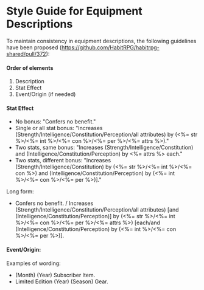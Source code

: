 # Style Guide for Equipment Descriptions

To maintain consistency in equipment descriptions, the following guidelines have been proposed (https://github.com/HabitRPG/habitrpg-shared/pull/372):

#### Order of elements
1. Description
2. Stat Effect
3. Event/Origin (if needed)

#### Stat Effect
* No bonus:
"Confers no benefit."
* Single or all stat bonus:
"Increases (Strength/Intelligence/Constitution/Perception/all attributes) by (<%= str %>/<%= int %>/<%= con %>/<%= per %>/<%= attrs %>)."
* Two stats, same bonus:
"Increases (Strength/Intelligence/Constitution) and (Intelligence/Constitution/Perception) by <%= attrs %> each."
* Two stats, different bonus:
"Increases (Strength/Intelligence/Constitution) by (<%= str %>/<%= int %>/<%= con %>) and (Intelligence/Constitution/Perception) by (<%= int %>/<%= con %>/<%= per %>)]."

Long form:
* Confers no benefit. / Increases (Strength/Intelligence/Constitution/Perception/all attributes) [and (Intelligence/Constitution/Perception)] by (<%= str %>/<%= int %>/<%= con %>/<%= per %>/<%= attrs %>) [each/and (Intelligence/Constitution/Perception) by (<%= int %>/<%= con %>/<%= per %>)].

#### Event/Origin:
Examples of wording:
* (Month) (Year) Subscriber Item.
* Limited Edition (Year) (Season) Gear.
